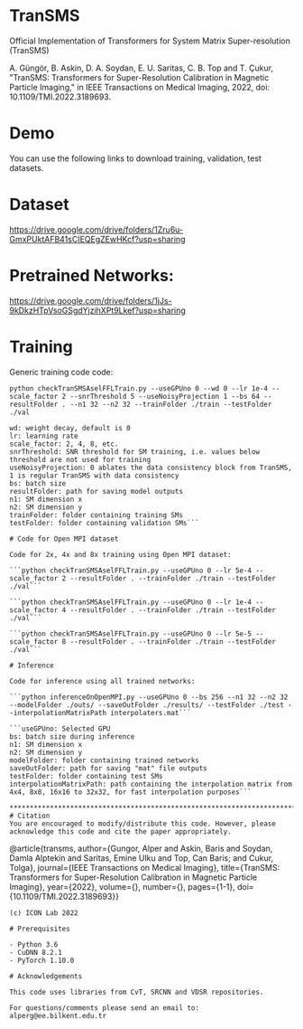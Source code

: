 # TranSMS
Official Implementation of Transformers for System Matrix Super-resolution (TranSMS)

A. Güngör, B. Askin, D. A. Soydan, E. U. Saritas, C. B. Top and T. Çukur, "TranSMS: Transformers for Super-Resolution Calibration in Magnetic Particle Imaging," in IEEE Transactions on Medical Imaging, 2022, doi: 10.1109/TMI.2022.3189693.

# Demo
You can use the following links to download training, validation, test datasets. 

# Dataset
https://drive.google.com/drive/folders/1Zru6u-GmxPUktAFB41sCIEQEgZEwHKcf?usp=sharing

# Pretrained Networks:
https://drive.google.com/drive/folders/1jJs-9kDkzHTpVsoGSgdYjzihXPt9Lkef?usp=sharing

# Training

Generic training code code:

```python checkTranSMSAselFFLTrain.py --useGPUno 0 --wd 0 --lr 1e-4 --scale_factor 2 --snrThreshold 5 --useNoisyProjection 1 --bs 64 --resultFolder . --n1 32 --n2 32 --trainFolder ./train --testFolder ./val```

```useGPUno: Selected GPU
wd: weight decay, default is 0
lr: learning rate
scale_factor: 2, 4, 8, etc.
snrThreshold: SNR threshold for SM training, i.e. values below threshold are not used for training
useNoisyProjection: 0 ablates the data consistency block from TranSMS, 1 is regular TranSMS with data consistency
bs: batch size
resultFolder: path for saving model outputs
n1: SM dimension x
n2: SM dimension y
trainFolder: folder containing training SMs
testFolder: folder containing validation SMs```

# Code for Open MPI dataset

Code for 2x, 4x and 8x training using Open MPI dataset:

```python checkTranSMSAselFFLTrain.py --useGPUno 0 --lr 5e-4 --scale_factor 2 --resultFolder . --trainFolder ./train --testFolder ./val```

```python checkTranSMSAselFFLTrain.py --useGPUno 0 --lr 1e-4 --scale_factor 4 --resultFolder . --trainFolder ./train --testFolder ./val```

```python checkTranSMSAselFFLTrain.py --useGPUno 0 --lr 5e-5 --scale_factor 8 --resultFolder . --trainFolder ./train --testFolder ./val```

# Inference

Code for inference using all trained networks:

```python inferenceOnOpenMPI.py --useGPUno 0 --bs 256 --n1 32 --n2 32 --modelFolder ./outs/ --saveOutFolder ./results/ --testFolder ./test --interpolationMatrixPath interpolaters.mat```

```useGPUno: Selected GPU
bs: batch size during inference
n1: SM dimension x
n2: SM dimension y
modelFolder: folder containing trained networks
saveOutFolder: path for saving "mat" file outputs
testFolder: folder containing test SMs
interpolationMatrixPath: path containing the interpolation matrix from 4x4, 8x8, 16x16 to 32x32, for fast interpolation purposes```

**************************************************************************************************************************************
# Citation
You are encouraged to modify/distribute this code. However, please acknowledge this code and cite the paper appropriately.
```
@article{transms,
  author={Gungor, Alper and Askin, Baris and Soydan, Damla Alptekin and Saritas, Emine Ulku and Top, Can Baris; and Cukur, Tolga},
  journal={IEEE Transactions on Medical Imaging}, 
  title={TranSMS: Transformers for Super-Resolution Calibration in Magnetic Particle Imaging}, 
  year={2022},
  volume={},
  number={},
  pages={1-1},
  doi={10.1109/TMI.2022.3189693}}
```
(c) ICON Lab 2022

# Prerequisites

- Python 3.6
- CuDNN 8.2.1
- PyTorch 1.10.0

# Acknowledgements

This code uses libraries from CvT, SRCNN and VDSR repositories.

For questions/comments please send an email to: alperg@ee.bilkent.edu.tr